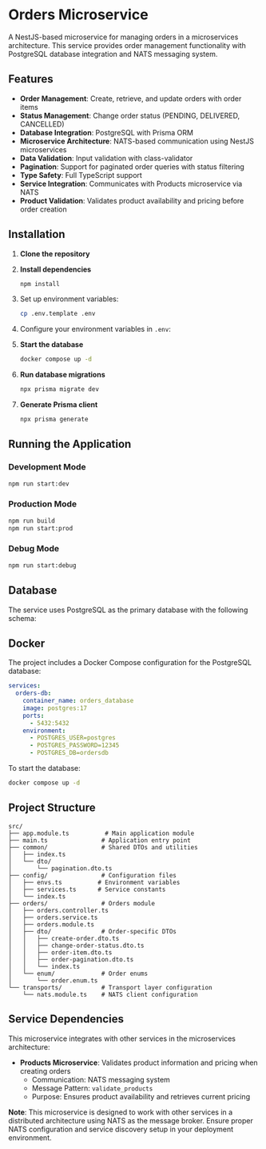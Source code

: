 # Orders Microservice

A NestJS-based microservice for managing orders in a microservices architecture. This service provides order management functionality with PostgreSQL database integration and NATS messaging system.

## Features

- **Order Management**: Create, retrieve, and update orders with order items
- **Status Management**: Change order status (PENDING, DELIVERED, CANCELLED)
- **Database Integration**: PostgreSQL with Prisma ORM
- **Microservice Architecture**: NATS-based communication using NestJS microservices
- **Data Validation**: Input validation with class-validator
- **Pagination**: Support for paginated order queries with status filtering
- **Type Safety**: Full TypeScript support
- **Service Integration**: Communicates with Products microservice via NATS
- **Product Validation**: Validates product availability and pricing before order creation

## Installation

1. **Clone the repository**

2. **Install dependencies**
   ```bash
   npm install
   ```

3. Set up environment variables:
    ```bash
    cp .env.template .env
    ```

4. Configure your environment variables in `.env`:

5. **Start the database**
   ```bash
   docker compose up -d
   ```

6. **Run database migrations**
   ```bash
   npx prisma migrate dev
   ```

7. **Generate Prisma client**
   ```bash
   npx prisma generate
   ```

## Running the Application

### Development Mode
```bash
npm run start:dev
```

### Production Mode
```bash
npm run build
npm run start:prod
```

### Debug Mode
```bash
npm run start:debug
```

## Database

The service uses PostgreSQL as the primary database with the following schema:

## Docker

The project includes a Docker Compose configuration for the PostgreSQL database:

```yaml
services:
  orders-db:
    container_name: orders_database
    image: postgres:17
    ports:
      - 5432:5432
    environment:
      - POSTGRES_USER=postgres
      - POSTGRES_PASSWORD=12345
      - POSTGRES_DB=ordersdb
```

To start the database:
```bash
docker compose up -d
```

## Project Structure

```
src/
├── app.module.ts          # Main application module
├── main.ts               # Application entry point
├── common/               # Shared DTOs and utilities
│   ├── index.ts
│   └── dto/
│       └── pagination.dto.ts
├── config/               # Configuration files
│   ├── envs.ts          # Environment variables
│   ├── services.ts      # Service constants
│   └── index.ts
├── orders/               # Orders module
│   ├── orders.controller.ts
│   ├── orders.service.ts
│   ├── orders.module.ts
│   ├── dto/              # Order-specific DTOs
│   │   ├── create-order.dto.ts
│   │   ├── change-order-status.dto.ts
│   │   ├── order-item.dto.ts
│   │   ├── order-pagination.dto.ts
│   │   └── index.ts
│   └── enum/             # Order enums
│       └── order.enum.ts
└── transports/           # Transport layer configuration
    └── nats.module.ts    # NATS client configuration
```

## Service Dependencies

This microservice integrates with other services in the microservices architecture:

- **Products Microservice**: Validates product information and pricing when creating orders
  - Communication: NATS messaging system
  - Message Pattern: `validate_products`
  - Purpose: Ensures product availability and retrieves current pricing

**Note**: This microservice is designed to work with other services in a distributed architecture using NATS as the message broker. Ensure proper NATS configuration and service discovery setup in your deployment environment.

